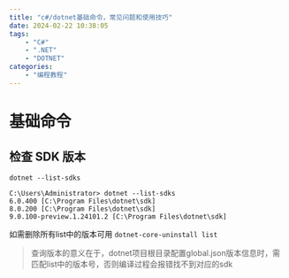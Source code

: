 ```yaml
---
title: "c#/dotnet基础命令，常见问题和使用技巧"
date: 2024-02-22 10:38:05
tags:
    - "C#"
    - ".NET"
    - "DOTNET"
categories:
    - "编程教程"
---
```


# 基础命令
## 检查 SDK 版本
`dotnet --list-sdks`
```
C:\Users\Administrator> dotnet --list-sdks
6.0.400 [C:\Program Files\dotnet\sdk]
8.0.200 [C:\Program Files\dotnet\sdk]
9.0.100-preview.1.24101.2 [C:\Program Files\dotnet\sdk]
```
如需删除所有list中的版本可用
`dotnet-core-uninstall list`
>查询版本的意义在于，dotnet项目根目录配置global.json版本信息时，需匹配list中的版本号，否则编译过程会报错找不到对应的sdk